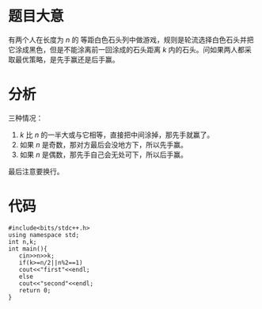 # 题目大意
有两个人在长度为 $n$ 的 等距白色石头列中做游戏，规则是轮流选择白色石头并把它涂成黑色，但是不能涂离前一回涂成的石头距离 $k$ 内的石头。问如果两人都采取最优策略，是先手赢还是后手赢。

# 分析
三种情况：

1. $k$ 比 $n$ 的一半大或与它相等，直接把中间涂掉，那先手就赢了。
2. 如果 $n$ 是奇数，那对方最后会没地方下，所以先手赢。
3. 如果 $n$ 是偶数，那先手自己会无处可下，所以后手赢。

最后注意要换行。

# 代码
```
#include<bits/stdc++.h>
using namespace std;
int n,k;
int main(){
   cin>>n>>k;
   if(k>=n/2||n%2==1)
   cout<<"first"<<endl;
   else
   cout<<"second"<<endl;
   return 0;
}

```
